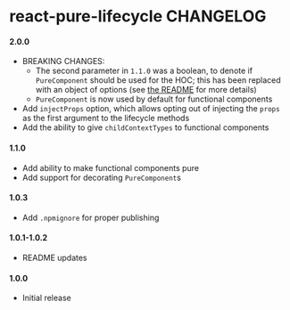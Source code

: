 # react-pure-lifecycle CHANGELOG

#### 2.0.0
* BREAKING CHANGES:
  * The second parameter in `1.1.0` was a boolean, to denote if `PureComponent` should be used for the HOC; this has been replaced with an object of options (see [the README](README.md#options) for more details)
  * `PureComponent` is now used by default for functional components
* Add `injectProps` option, which allows opting out of injecting the `props` as the first argument to the lifecycle methods
* Add the ability to give `childContextTypes` to functional components

#### 1.1.0
* Add ability to make functional components pure
* Add support for decorating `PureComponent`s

#### 1.0.3
* Add `.npmignore` for proper publishing

#### 1.0.1-1.0.2
* README updates

#### 1.0.0
* Initial release
